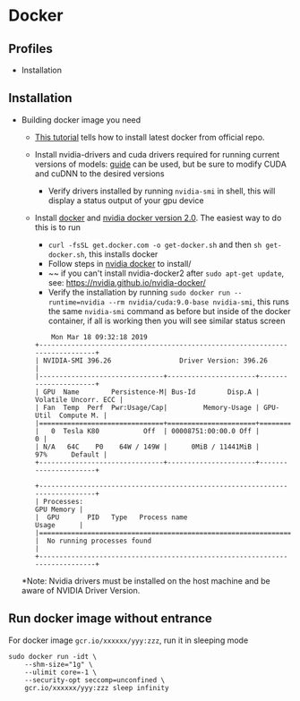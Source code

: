 # Docker

## Profiles
 * Installation

## Installation

* Building docker image you need
  * [This tutorial](https://www.digitalocean.com/community/tutorials/how-to-install-and-use-docker-on-ubuntu-18-04#step-1-%E2%80%94-installing-docker) tells how to install latest docker from official repo.
  * Install nvidia-drivers and cuda drivers required for running current versions of models: [guide](https://gist.github.com/bzamecnik/b0c342d22a2a21f6af9d10eba3d4597b) can be used, but be sure to modify CUDA and cuDNN to the desired versions
    * Verify drivers installed by running `nvidia-smi` in shell, this will display a status output of your gpu device

  * Install [docker](https://docs.docker.com/install/) and [nvidia docker version 2.0](https://github.com/nvidia/nvidia-docker/wiki/Installation-(version-2.0)). The easiest way to do this is to run
    * `curl -fsSL get.docker.com -o get-docker.sh` and then `sh get-docker.sh`, this installs docker
    * Follow steps in [nvidia docker](https://github.com/nvidia/nvidia-docker/wiki/Installation-(version-2.0)) to install/
    * ~~ if you can't install nvidia-docker2 after `sudo apt-get update`, see: https://nvidia.github.io/nvidia-docker/
    * Verify the installation by running `sudo docker run --runtime=nvidia --rm nvidia/cuda:9.0-base nvidia-smi`, this runs the same `nvidia-smi` command as before but inside of the docker container, if all is working then you will see similar status screen
    ```
        Mon Mar 18 09:32:18 2019       
    +-----------------------------------------------------------------------------+
    | NVIDIA-SMI 396.26                 Driver Version: 396.26                    |
    |-------------------------------+----------------------+----------------------+
    | GPU  Name        Persistence-M| Bus-Id        Disp.A | Volatile Uncorr. ECC |
    | Fan  Temp  Perf  Pwr:Usage/Cap|         Memory-Usage | GPU-Util  Compute M. |
    |===============================+======================+======================|
    |   0  Tesla K80           Off  | 00008751:00:00.0 Off |                    0 |
    | N/A   64C    P0    64W / 149W |      0MiB / 11441MiB |     97%      Default |
    +-------------------------------+----------------------+----------------------+
                                                                                   
    +-----------------------------------------------------------------------------+
    | Processes:                                                       GPU Memory |
    |  GPU       PID   Type   Process name                             Usage      |
    |=============================================================================|
    |  No running processes found                                                 |
    +-----------------------------------------------------------------------------+

    ```
  *Note:  Nvidia drivers must be installed on the host machine and be aware of NVIDIA Driver Version.

## Run docker image without entrance

For docker image `gcr.io/xxxxxx/yyy:zzz`, run it in sleeping mode
```
sudo docker run -idt \
    --shm-size="1g" \
    --ulimit core=-1 \
    --security-opt seccomp=unconfined \
    gcr.io/xxxxxx/yyy:zzz sleep infinity
 ```
 
